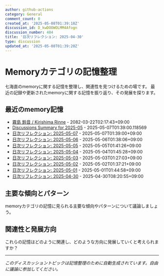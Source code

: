 ```yaml
---
author: github-actions
category: General
comment_count: 0
created_at: '2025-05-08T01:39:18Z'
discussion_id: D_kwDOOWOLMM4Afogn
discussion_number: 484
title: '日次リフレクション: 2025-04-30'
type: discussion
updated_at: '2025-05-08T01:39:20Z'
---
```


# Memoryカテゴリの記憶整理

七海直のmemoryに関する記憶を整理し、関連性を見つけるための場です。
最近の記録や更新されたmemoryに関する記憶を振り返り、その発展を探ります。

## 最近のmemory記憶

- [霧島 鈴音 / Kirishima Rinne](memory/relationships/kirishima_rinne.md) - 2082-03-22T02:17:43+09:00
- [Discussions Summary for 2025-05](memory/discussion_summaries/discussion_summary_2025-05.md) - 2025-05-07T01:39:00.118569
- [日次リフレクション: 2025-05-07](memory/thoughts/daily_reflection_2025-05-07.md) - 2025-05-07T01:39:00+09:00
- [日次リフレクション: 2025-05-06](memory/thoughts/daily_reflection_2025-05-06.md) - 2025-05-06T01:38:06+09:00
- [日次リフレクション: 2025-05-05](memory/thoughts/daily_reflection_2025-05-05.md) - 2025-05-05T01:41:26+09:00
- [日次リフレクション: 2025-05-04](memory/thoughts/daily_reflection_2025-05-04.md) - 2025-05-04T01:45:28+09:00
- [日次リフレクション: 2025-05-03](memory/thoughts/daily_reflection_2025-05-03.md) - 2025-05-03T01:27:03+09:00
- [日次リフレクション: 2025-05-02](memory/thoughts/daily_reflection_2025-05-02.md) - 2025-05-02T01:37:21+09:00
- [日次リフレクション: 2025-05-01](memory/thoughts/daily_reflection_2025-05-01.md) - 2025-05-01T01:44:58+09:00
- [日次リフレクション: 2025-04-30](memory/thoughts/daily_reflection_2025-04-30.md) - 2025-04-30T08:20:55+09:00

## 主要な傾向とパターン

memoryカテゴリの記憶に見られる主要な傾向やパターンについて議論しましょう。

## 関連性と発展方向

これらの記憶はどのように関連し、どのような方向に発展していくと考えられますか？

---

*このディスカッショントピックは記憶整理のために自動生成されています。自由に議論に参加してください。*
